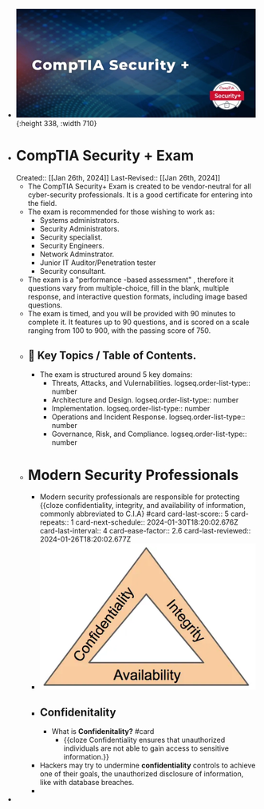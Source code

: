- ![image.png](../assets/image_1706291352474_0.png){:height 338, :width 710}
- # CompTIA Security + Exam
  Created:: [[Jan 26th, 2024]] 
  Last-Revised:: [[Jan 26th, 2024]]
	- The CompTIA Security+ Exam is created to be vendor-neutral for all cyber-security professionals. It is a good certificate for entering into the field.
	- The exam is recommended for those wishing to work as:
		- Systems administrators.
		- Security Administrators.
		- Security specialist.
		- Security Engineers.
		- Network Adminstrator.
		- Junior IT Auditor/Penetration tester
		- Security consultant.
	- The exam is a "performance -based assessment" , therefore it questions vary from multiple-choice, fill in the blank, multiple response, and interactive question formats, including image based questions.
	- The exam is timed, and you will be provided with 90 minutes to complete it. It features up to 90 questions, and is scored on a scale ranging from 100 to 900, with the passing score of 750.
	- ## 🧭 Key Topics / Table of Contents.
		- The exam is structured around 5 key domains:
			- Threats, Attacks, and Vulernabilities.
			  logseq.order-list-type:: number
			- Architecture and Design.
			  logseq.order-list-type:: number
			- Implementation.
			  logseq.order-list-type:: number
			- Operations and Incident Response.
			  logseq.order-list-type:: number
			- Governance, Risk, and Compliance.
			  logseq.order-list-type:: number
	- # Modern Security Professionals
		- Modern security professionals are responsible for protecting {{cloze confidentiality, integrity, and availability of information, commonly abbreviated to C.I.A} #card
		  card-last-score:: 5
		  card-repeats:: 1
		  card-next-schedule:: 2024-01-30T18:20:02.676Z
		  card-last-interval:: 4
		  card-ease-factor:: 2.6
		  card-last-reviewed:: 2024-01-26T18:20:02.677Z
		- ![image.png](../assets/image_1706293364692_0.png)
		- ## Confidenitality
			- What is **Confidenitality?** #card
				- {{cloze Confidentiality ensures that unauthorized individuals are not able to gain access to sensitive information.}}
		- Hackers may try to undermine **confidentiality** controls to achieve one of their goals, the unauthorized disclosure of information, like with database breaches.
		-
-